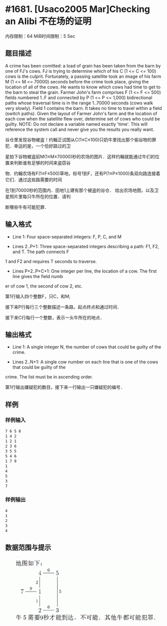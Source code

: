 # #1681. [Usaco2005 Mar]Checking an Alibi 不在场的证明

内存限制：64 MiB时间限制：5 Sec

## 题目描述

A crime has been comitted: a load of grain has been taken from the barn by one of FJ's cows. FJ is trying to determine which of his C (1 <= C <= 100) cows is the culprit. Fortunately, a passing satellite took an image of his farm M (1 <= M <= 70000) seconds before the crime took place, giving the location of all of the cows. He wants to know which cows had time to get to the barn to steal the grain. Farmer John's farm comprises F (1 <= F <= 500) fields numbered 1..F and connected by P (1 <= P <= 1,000) bidirectional paths whose traversal time is in the range 1..70000 seconds (cows walk very slowly). Field 1 contains the barn. It takes no time to travel within a field (switch paths). Given the layout of Farmer John's farm and the location of each cow when the satellite flew over, determine set of cows who could be guilty. NOTE: Do not declare a variable named exactly 'time'. This will reference the system call and never give you the results you really want. 

谷仓里发现谷物被盗！约翰正试图从C(1&le;C&le;100)只奶牛里找出那个偷谷物的罪犯．幸运的是，一个恰好路过的卫

星拍下谷物被盗前M(1&le;M&le;70000)秒的农场的图片．这样约翰就能通过牛们的位置来判断谁有足够的时间来盗窃谷

物．约翰农场有F(1&le;F&le;500)草地，标号1到F，还有P(1&le;P&le;1000)条双向路连接着它们．通过这些路需要的时间

在1到70000秒的范围内．田地1上建有那个被盗的谷仓． 给出农场地图，以及卫星照片里每只牛所在的位置．请判

断哪些牛有可能犯罪．

## 输入格式

* Line 1: Four space-separated integers: F, P, C, and M 

* Lines 2..P+1: Three space-separated integers describing a path: F1, F2, and T. The path connects F

1 and F2 and requires T seconds to traverse. 

* Lines P+2..P+C+1: One integer per line, the location of a cow. The first line gives the field numb

er of cow 1, the second of cow 2, etc.

第1行输入四个整数F，只C，和M;

接下来P行每行三个整数描述一条路，起点终点和通过时间．

接下来C行每行一个整数，表示一头牛所在的地点．

## 输出格式

* Line 1: A single integer N, the number of cows that could be guilty of the crime.

* Lines 2..N+1: A single cow number on each line that is one of the cows that could be guilty of the

 crime. The list must be in ascending order.

第1行输出嫌疑犯的数目，接下来一行输出一只嫌疑犯的编号．

## 样例

### 样例输入

    
    7 6 5 8
    1 4 2
    1 2 1
    2 3 6
    3 5 5
    5 4 6
    1 7 9
    1
    4
    5
    3
    7
    
    

### 样例输出

    
    4
    1
    2
    3
    4
    
    

## 数据范围与提示

![](upload/201401/44(4).jpg)
